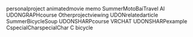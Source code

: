 personalproject
animatedmovie
memo
SummerMotoBaiTravel
AI
UDONGRAPHcourse
Otherprojectviewing
UDONrelatedarticle
SummerBicycleSoup
UDONSHARPcourse
VRCHAT
UDONSHARPexample
CspecialCharspecialChar
C
bicycle